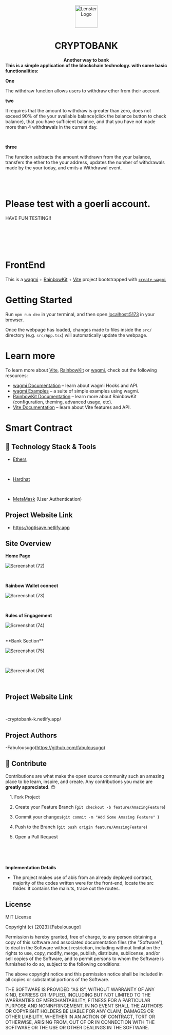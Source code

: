 <div align="center">
    <img src="public/logo.gif" height="70" alt="Lenster Logo">
    <h1>CRYPTOBANK</h1>
    <strong align="center">Another way to bank </strong>
</div>
<strong>This is a simple application of the blockchain technology. with some basic functionalities:</strong>
<br> 

**One**

The withdraw function allows users to withdraw ether from their account
<br>


**two**


It requires that the amount to withdraw is greater than zero,
does not exceed 90% of the your available balance(click the balance button to check balance),
that you have sufficient balance,
and that you have not made more than 4 withdrawals in the current day.


<br>

**three**

The function subtracts the amount withdrawn from the your balance, transfers the ether to the your address, updates the number of withdrawals made by the your today, and emits a Withdrawal event.

<br>

<br>

# Please test with a goerli account.
HAVE FUN TESTING!! 
<br> <br>

<br>
<br>
<br>

# FrontEnd

This is a [wagmi](https://wagmi.sh) + [RainbowKit](https://rainbowkit.com) + [Vite](https://vitejs.dev/) project bootstrapped with [`create-wagmi`](https://github.com/wagmi-dev/wagmi/tree/main/packages/create-wagmi)

# Getting Started

Run `npm run dev` in your terminal, and then open [localhost:5173](http://localhost:5173) in your browser.

Once the webpage has loaded, changes made to files inside the `src/` directory (e.g. `src/App.tsx`) will automatically update the webpage.

# Learn more

To learn more about [Vite](https://vitejs.dev/), [RainbowKit](https://rainbowkit.com) or [wagmi](https://wagmi.sh), check out the following resources:

- [wagmi Documentation](https://wagmi.sh) – learn about wagmi Hooks and API.
- [wagmi Examples](https://wagmi.sh/examples/connect-wallet) – a suite of simple examples using wagmi.
- [RainbowKit Documentation](https://rainbowkit.com/docs/introduction) – learn more about RainbowKit (configuration, theming, advanced usage, etc).
- [Vite Documentation](https://vitejs.dev/) – learn about Vite features and API.


# Smart Contract

## 🔧 Technology Stack & Tools



- [Ethers](https://docs.ethers.io/)
<br/>

- [Hardhat](https://hardhat.org/)
<br/>

- [MetaMask]() (User Authentication)

## **Project Website Link**

- https://optisave.netlify.app




## **Site Overview**

**Home Page**

![Screenshot (72)](https://user-images.githubusercontent.com/113071405/228496415-a54d5cab-6437-4f96-9870-83a4a517f94c.png)





<br/>

**Rainbow Wallet connect**

![Screenshot (73)](https://user-images.githubusercontent.com/113071405/228496477-17612f2a-9161-48a8-80e6-6c541f4bb029.png)

<br/>

**Rules of Engagement**

![Screenshot (74)](https://user-images.githubusercontent.com/113071405/228496564-af083560-d410-4cb1-b6a9-a2d6948e0b65.png)

<br/>
**Bank Section**

![Screenshot (75)](https://user-images.githubusercontent.com/113071405/228497272-9e712239-594a-4637-a806-7495f2ca71bf.png)

<br/>

![Screenshot (76)](https://user-images.githubusercontent.com/113071405/228497226-0a648493-5b51-4df6-82af-33ce43f48075.png)

<br>






## **Project Website Link**
<br>

-cryptobank-k.netlify.app/

## **Project Authors**

-Fabulousugo(https://github.com/fabulousugo)<br/>


## 🤝 Contribute
Contributions are what make the open source community such an amazing place to be learn, inspire, and create. Any contributions you make are <strong>greatly appreciated</strong>. 😊
<p>
&emsp;1. Fork Project

</p>
<p>

&emsp;2. Create your Feature Branch (`git checkout -b feature/AmazingFeature`)
</p>

<p>

&emsp;3. Commit your changes(`git commit -m "Add Some Amazing Feature" `)
</p>

<p>

&emsp;4. Push to the Branch (`git push origin feature/AmazingFeature`)
</p>

<p>
&emsp;5. Open a Pull Request

</p>






<br/>
<br/>
<br/>

**Implementation Details**

- The project makes use of abis from an already deployed contract, majority of the codes written were for the front-end, locate the src folder. It contains the main.ts, trace out the routes.<br/>








## **License**

MIT License

Copyright (c) [2023] [Fabulousugo]

Permission is hereby granted, free of charge, to any person obtaining a copy
of this software and associated documentation files (the "Software"), to deal
in the Software without restriction, including without limitation the rights
to use, copy, modify, merge, publish, distribute, sublicense, and/or sell
copies of the Software, and to permit persons to whom the Software is
furnished to do so, subject to the following conditions:

The above copyright notice and this permission notice shall be included in all
copies or substantial portions of the Software.

THE SOFTWARE IS PROVIDED "AS IS", WITHOUT WARRANTY OF ANY KIND, EXPRESS OR
IMPLIED, INCLUDING BUT NOT LIMITED TO THE WARRANTIES OF MERCHANTABILITY,
FITNESS FOR A PARTICULAR PURPOSE AND NONINFRINGEMENT. IN NO EVENT SHALL THE
AUTHORS OR COPYRIGHT HOLDERS BE LIABLE FOR ANY CLAIM, DAMAGES OR OTHER
LIABILITY, WHETHER IN AN ACTION OF CONTRACT, TORT OR OTHERWISE, ARISING FROM,
OUT OF OR IN CONNECTION WITH THE SOFTWARE OR THE USE OR OTHER DEALINGS IN THE
SOFTWARE.

